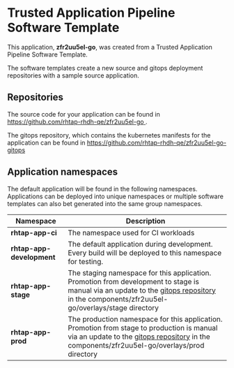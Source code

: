 # Trusted Application Pipeline Software Template

This application, **zfr2uu5el-go**, was created from a Trusted Application Pipeline Software Template.

The software templates create a new source and gitops deployment repositories with a sample source application. 

## Repositories

The source code for your application can be found in [https://github.com/rhtap-rhdh-qe/zfr2uu5el-go ](https://github.com/rhtap-rhdh-qe/zfr2uu5el-go ).
 
The gitops repository, which contains the kubernetes manifests for the application can be found in 
[https://github.com/rhtap-rhdh-qe/zfr2uu5el-go-gitops ](https://github.com/rhtap-rhdh-qe/zfr2uu5el-go-gitops ) 

## Application namespaces 

The default application will be found in the following namespaces. Applications can be deployed into unique namespaces or multiple software templates can also bet generated into the same group namespaces.  

|  Namespace   |  Description   |  
| -------- | -------- |
| **rhtap-app-ci** | The namespace used for CI workloads |
| **rhtap-app-development** | The default application during development. Every build will be deployed to this namespace for testing. |
| **rhtap-app-stage** | The staging namespace for this application. Promotion from development to stage is manual via an update to the [gitops repository](https://github.com/rhtap-rhdh-qe/zfr2uu5el-go-gitops ) in the components/zfr2uu5el-go/overlays/stage directory |
| **rhtap-app-prod** | The production namespace for this application. Promotion from stage to production is manual via an update to the [gitops repository](https://github.com/rhtap-rhdh-qe/zfr2uu5el-go-gitops ) in the components/zfr2uu5el-go/overlays/prod directory |